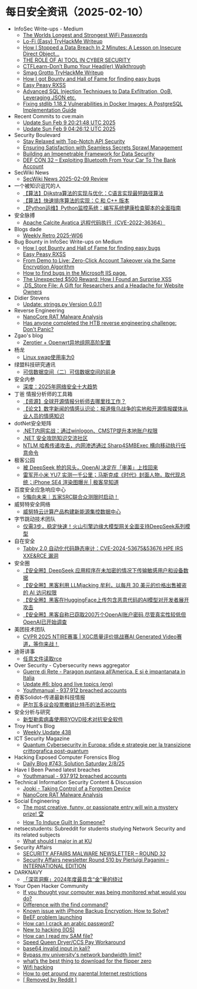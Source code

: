 # 每日安全资讯（2025-02-10）

- InfoSec Write-ups - Medium
  - [The Worlds Longest and Strongest WiFi Passwords](https://infosecwriteups.com/the-worlds-longest-and-strongest-wifi-passwords-3d59292a9661?source=rss----7b722bfd1b8d---4)
  - [Lo-Fi (Easy) TryHackMe Writeup](https://infosecwriteups.com/lo-fi-easy-tryhackme-writeup-a46b4e303bfc?source=rss----7b722bfd1b8d---4)
  - [How I Stopped a Data Breach In 2 Minutes: A Lesson on Insecure Direct Object…](https://infosecwriteups.com/how-i-stopped-a-data-breach-in-2-minutes-a-lesson-on-insecure-direct-object-1b4d08443ab7?source=rss----7b722bfd1b8d---4)
  - [THE ROLE OF AI TOOL IN CYBER SECURITY](https://infosecwriteups.com/the-role-of-ai-tool-in-cyber-security-f13dbb787418?source=rss----7b722bfd1b8d---4)
  - [CTFLearn-Don’t Bump Your Head(er) Walkthrough](https://infosecwriteups.com/ctflearn-dont-bump-your-head-er-walkthrough-bad20c66b96c?source=rss----7b722bfd1b8d---4)
  - [Smag Grotto TryHackMe Writeup](https://infosecwriteups.com/smag-grotto-tryhackme-writeup-1018f5ad17df?source=rss----7b722bfd1b8d---4)
  - [How I got Bounty and Hall of Fame for finding easy bugs](https://infosecwriteups.com/how-i-got-bounty-and-hall-of-fame-for-finding-easy-bugs-1a72aefe6c3a?source=rss----7b722bfd1b8d---4)
  - [Easy Peasy RXSS](https://infosecwriteups.com/easy-peasy-rxss-2f4bb1ec1d38?source=rss----7b722bfd1b8d---4)
  - [Advanced SQL Injection Techniques to Data Exfiltration, OoB, Leveraging JSON etc.](https://infosecwriteups.com/advanced-sql-injection-techniques-to-data-exfiltration-oob-leveraging-json-etc-00666c62c92b?source=rss----7b722bfd1b8d---4)
  - [Fixing stdlib 1.18.2 Vulnerabilities in Docker Images: A PostgreSQL Implementation Guide](https://infosecwriteups.com/fixing-stdlib-1-18-2-vulnerabilities-in-docker-images-a-postgresql-implementation-guide-358183e0dd76?source=rss----7b722bfd1b8d---4)
- Recent Commits to cve:main
  - [Update Sun Feb  9 20:21:48 UTC 2025](https://github.com/trickest/cve/commit/d948a7cf34bc8923f455a5231430413c5e8378b3)
  - [Update Sun Feb  9 04:26:12 UTC 2025](https://github.com/trickest/cve/commit/79551dae2c939ce01a58505cd3b7cd5aeb0b186d)
- Security Boulevard
  - [Stay Relaxed with Top-Notch API Security](https://securityboulevard.com/2025/02/stay-relaxed-with-top-notch-api-security/)
  - [Ensuring Satisfaction with Seamless Secrets Sprawl Management](https://securityboulevard.com/2025/02/ensuring-satisfaction-with-seamless-secrets-sprawl-management/)
  - [Building an Impenetrable Framework for Data Security](https://securityboulevard.com/2025/02/building-an-impenetrable-framework-for-data-security/)
  - [DEF CON 32 –  Exploiting Bluetooth From Your Car To The Bank Account](https://securityboulevard.com/2025/02/def-con-32-exploiting-bluetooth-from-your-car-to-the-bank-account/)
- SecWiki News
  - [SecWiki News 2025-02-09 Review](http://www.sec-wiki.com/?2025-02-09)
- 一个被知识诅咒的人
  - [【算法】Dijkstra算法的实现与优化：C语言实现最短路径算法](https://blog.csdn.net/nokiaguy/article/details/145531502)
  - [【算法】快速排序算法的实现：C 和 C++ 版本](https://blog.csdn.net/nokiaguy/article/details/145531407)
  - [【Python运维】Python监控系统：编写系统健康检查脚本的全面指南](https://blog.csdn.net/nokiaguy/article/details/145531240)
- 安全脉搏
  - [Apache Calcite Avatica 远程代码执行（CVE-2022-36364）](https://www.secpulse.com/archives/205880.html)
- Blogs  dade
  - [Weekly Retro 2025-W06](https://0xda.de/blog/2025/02/weekly-retro-2025-w06/)
- Bug Bounty in InfoSec Write-ups on Medium
  - [How I got Bounty and Hall of Fame for finding easy bugs](https://infosecwriteups.com/how-i-got-bounty-and-hall-of-fame-for-finding-easy-bugs-1a72aefe6c3a?source=rss----7b722bfd1b8d--bug_bounty)
  - [Easy Peasy RXSS](https://infosecwriteups.com/easy-peasy-rxss-2f4bb1ec1d38?source=rss----7b722bfd1b8d--bug_bounty)
  - [From Demo to Live: Zero-Click Account Takeover via the Same Encryption Algorithm](https://infosecwriteups.com/from-demo-to-live-zero-click-account-takeover-via-the-same-encryption-algorithm-38b6cabfb21e?source=rss----7b722bfd1b8d--bug_bounty)
  - [How to find bugs in the Microsoft IIS page.](https://infosecwriteups.com/how-to-find-bugs-in-the-microsoft-iis-page-120c2050b66f?source=rss----7b722bfd1b8d--bug_bounty)
  - [The Unexpected $500 Reward: How I Found an Surprise XSS](https://infosecwriteups.com/from-boredom-to-bounty-the-story-of-a-surprise-xss-get-reward-500-e32dfb879bfd?source=rss----7b722bfd1b8d--bug_bounty)
  - [.DS_Store File: A Gift for Researchers and a Headache for Website Owners](https://infosecwriteups.com/ds-store-file-a-gift-for-researchers-and-a-headache-for-website-owners-219724b99043?source=rss----7b722bfd1b8d--bug_bounty)
- Didier Stevens
  - [Update: strings.py Version 0.0.11](https://blog.didierstevens.com/2025/02/09/update-strings-py-version-0-0-11/)
- Reverse Engineering
  - [NanoCore RAT Malware Analysis](https://www.reddit.com/r/ReverseEngineering/comments/1iln9rr/nanocore_rat_malware_analysis/)
  - [Has anyone completed the HTB reverse engineering challenge: Don't Panic?](https://www.reddit.com/r/ReverseEngineering/comments/1ildrna/has_anyone_completed_the_htb_reverse_engineering/)
- Zgao's blog
  - [Zerotier + Openwrt异地组网高阶配置](https://zgao.top/zerotier-openwrt%e5%bc%82%e5%9c%b0%e7%bb%84%e7%bd%91%e9%ab%98%e9%98%b6%e9%85%8d%e7%bd%ae/)
- 杨龙
  - [Linux swap使用率为0](https://www.yanglong.pro/linux-swap%e4%bd%bf%e7%94%a8%e7%8e%87%e4%b8%ba0/)
- 绿盟科技研究通讯
  - [可信数据空间（二）可信数据空间的前身](https://mp.weixin.qq.com/s?__biz=MzIyODYzNTU2OA==&mid=2247498296&idx=1&sn=84bf1f26f61e83a746656ac324e50dc5&chksm=e84c5ce7df3bd5f133797799a926f6b9de7fcc7ece0cf24e47c9f3c5bec3a8d87edadb0dd363&scene=58&subscene=0#rd)
- 安全内参
  - [深度：2025年网络安全十大趋势](https://mp.weixin.qq.com/s?__biz=MzI4NDY2MDMwMw==&mid=2247513679&idx=1&sn=92b5f95ce6b11660af94755528a4d8d7&chksm=ebfaf16fdc8d787941391e32674e266081dbc2715ed2c80f7a053be138ce6387ab8c07debd63&scene=58&subscene=0#rd)
- 丁爸 情报分析师的工具箱
  - [【资源】全球开源情报分析师去哪里找工作？](https://mp.weixin.qq.com/s?__biz=MzI2MTE0NTE3Mw==&mid=2651148930&idx=1&sn=feb07a1b42da5eeefd01933952ee5c14&chksm=f1af25b8c6d8acae876061e08753a30dcc4ac4cf395237267b792046eccda8f60b9dc517b95b&scene=58&subscene=0#rd)
  - [【论文】数字新闻的情感认识论：报道俄乌战争的实地和开源情报媒体从业人员的情感知识](https://mp.weixin.qq.com/s?__biz=MzI2MTE0NTE3Mw==&mid=2651148930&idx=2&sn=938416c4ddf7b9286ebb8dd483490ba0&chksm=f1af25b8c6d8acaea959185e2311eafacf9b04a9338720115d31100d6ec454b09b5e7a6f3946&scene=58&subscene=0#rd)
- dotNet安全矩阵
  - [.NET内网实战：通过winlogon、CMSTP提升本地账户权限](https://mp.weixin.qq.com/s?__biz=MzUyOTc3NTQ5MA==&mid=2247498840&idx=1&sn=77d51a59d3cf75aa131a876a2692776d&chksm=fa5952b5cd2edba334596c7d8a89a1c12e8345124572eefae4410022b000563bc499d5d216af&scene=58&subscene=0#rd)
  - [.NET 安全攻防知识交流社区](https://mp.weixin.qq.com/s?__biz=MzUyOTc3NTQ5MA==&mid=2247498840&idx=2&sn=bc3ff19d3718df098a331349c61f5233&chksm=fa5952b5cd2edba31d9fad659eb9aa16ab2c32f455c8b91114cb4ac475ab04cde2c128ace703&scene=58&subscene=0#rd)
  - [NTLM 哈希传递攻击，内网渗透通过 Sharp4SMBExec 横向移动执行任意命令](https://mp.weixin.qq.com/s?__biz=MzUyOTc3NTQ5MA==&mid=2247498840&idx=3&sn=604ee5de2a575ec4fea6042ec9e662ce&chksm=fa5952b5cd2edba3474877b4ceb20716a0265adf257a987c8e1a19d43a83661978f973bd7fdf&scene=58&subscene=0#rd)
- 极客公园
  - [被 DeepSeek 抢的风头，OpenAI 决定在「审美」上找回来](https://mp.weixin.qq.com/s?__biz=MTMwNDMwODQ0MQ==&mid=2653073534&idx=1&sn=e8bdc10daccd5d6259e9e773d8e248ae&chksm=7e57cdc8492044de0ac920c6af5996a0296fdddf533766a7ed66ca48df5ecbe3274f0e416656&scene=58&subscene=0#rd)
  - [雷军开小米 YU7 实测一千公里；马斯克成《时代》封面人物，取代现总统；iPhone SE4 渲染图曝光 | 极客早知道](https://mp.weixin.qq.com/s?__biz=MTMwNDMwODQ0MQ==&mid=2653073533&idx=1&sn=27cab72c61d06e5ad19147c841517b98&chksm=7e57cdcb492044dda970cdac31fd17471f11f6e62a45fafa2d07a2b63d6550c2320611fd3a26&scene=58&subscene=0#rd)
- 百度安全应急响应中心
  - [5悔向未来｜五家SRC联合众测限时启动！](https://mp.weixin.qq.com/s?__biz=MzA4ODc0MTIwMw==&mid=2652542200&idx=1&sn=e37ada7eb93f83a05ab26e2a35fba45a&chksm=8bcbb0c4bcbc39d2eccccd5a90249582656c3a4fd765480f673a244c9d009fa4d808f29af509&scene=58&subscene=0#rd)
- 威努特安全网络
  - [威努特云计算产品构建新能源集控数据中心](https://mp.weixin.qq.com/s?__biz=MzAwNTgyODU3NQ==&mid=2651131017&idx=1&sn=47e8653ac4eff0a9837f1188282a7705&chksm=80e71639b7909f2f4d0bf01a7b66303cf81e944903c9d8160333b0f46956336e88fe2c521599&scene=58&subscene=0#rd)
- 字节跳动技术团队
  - [仅需3步，稳定快速！火山引擎边缘大模型网关全面支持DeepSeek系列模型](https://mp.weixin.qq.com/s?__biz=MzI1MzYzMjE0MQ==&mid=2247513209&idx=1&sn=b52678e0d4f5b4b270f5669e022fd354&chksm=e9d37f9bdea4f68db1ae10b9015f0d55258c6ff567bf233753603c2f65db4f83c70fc34dc958&scene=58&subscene=0#rd)
- 自在安全
  - [Tabby 2.0 自动化代码静态审计：CVE-2024-53675&53676 HPE IRS XXE&RCE 漏洞](https://mp.weixin.qq.com/s?__biz=Mzk0NTU5Mjg0Ng==&mid=2247491543&idx=1&sn=fdd2ab29e1c8feebb02ea202f932be76&chksm=c31250b6f465d9a02969ec3c011f12efec9dd17ce0803a4e62053f8d444aaeb8e6665fb715b3&scene=58&subscene=0#rd)
- 安全圈
  - [【安全圈】DeepSeek 应用程序在未加密的情况下传输敏感用户和设备数据](https://mp.weixin.qq.com/s?__biz=MzIzMzE4NDU1OQ==&mid=2652067721&idx=1&sn=fd6e5278ffdaa6a2bc2cd75bf7489edf&chksm=f36e7bc9c419f2df4d8a72f54ec4dc4cdfd3621f7189b92a33134a7d7146e22426def0ebbe41&scene=58&subscene=0#rd)
  - [【安全圈】黑客利用 LLMjacking 牟利，以每月 30 美元的价格出售被盗的 AI 访问权限](https://mp.weixin.qq.com/s?__biz=MzIzMzE4NDU1OQ==&mid=2652067721&idx=2&sn=6318faf5565268c7590c5ce1ffbb4f9d&chksm=f36e7bc9c419f2df79f0bff1044125b2ea3f5b89c4c66c5baf6ad9fb88dfab28073d13427fff&scene=58&subscene=0#rd)
  - [【安全圈】黑客在HuggingFace上传包含恶意代码的AI模型对开发者展开攻击](https://mp.weixin.qq.com/s?__biz=MzIzMzE4NDU1OQ==&mid=2652067721&idx=3&sn=e5e71e4b9b41dab1cc4c012bcce9bb59&chksm=f36e7bc9c419f2df607b73260b05a18d1568a973f3bf4ef39f907f48f4256fa81aa4051de938&scene=58&subscene=0#rd)
  - [【安全圈】黑客自称已窃取200万个OpenAI账户密码 尽管真实性较低但OpenAI已开始调查](https://mp.weixin.qq.com/s?__biz=MzIzMzE4NDU1OQ==&mid=2652067721&idx=4&sn=70968a89dcf0fbff489578b79be5a169&chksm=f36e7bc9c419f2df4365c36fb2449cc294fbbecabf7c60b45047de7aa7671be362bb86e8c151&scene=58&subscene=0#rd)
- 美团技术团队
  - [CVPR 2025 NTIRE赛事 |  XGC质量评价挑战赛AI Generated Video赛道，等你来战！](https://mp.weixin.qq.com/s?__biz=MjM5NjQ5MTI5OA==&mid=2651779786&idx=1&sn=e916cd0a8e1f153de64cb03191dbcb34&chksm=bd122b878a65a291fe1c423a6ae3af7d8d3133d254b5650cf686710e0fe112e080397d890638&scene=58&subscene=0#rd)
- 迪哥讲事
  - [任意文件读取rce](https://mp.weixin.qq.com/s?__biz=MzIzMTIzNTM0MA==&mid=2247497057&idx=1&sn=42c4340829ae711582db88434152f996&chksm=e8a5ff02dfd2761440e3cd7b38f1a2a845e5a66ac40336e851191a7ed141d130c8c8df1efc33&scene=58&subscene=0#rd)
- Over Security - Cybersecurity news aggregator
  - [Guerre di Rete - Paragon puntava all’America. E si è impantanata in Italia](https://guerredirete.substack.com/p/guerre-di-rete-paragon-puntava-allamerica)
  - [Update #6: blog and live topics (eng)](https://roccosicilia.com/2025/01/24/update-6-blog-and-live-topics-eng/)
  - [Youthmanual - 937,912 breached accounts](https://haveibeenpwned.com/PwnedWebsites#Youthmanual)
- 奇客Solidot–传递最新科技情报
  - [萨尔瓦多议会投票撤销比特币的法币地位](https://www.solidot.org/story?sid=80510)
- 安全分析与研究
  - [新型勒索病毒使用BYOVD技术对抗安全软件](https://mp.weixin.qq.com/s?__biz=MzA4ODEyODA3MQ==&mid=2247490399&idx=1&sn=4930eda061bf1e37abec8fd94f44feee&chksm=902fb477a7583d618495f2c77cad732142e3f8f7ec8411ac345df2da14b284c288843989ddb0&scene=58&subscene=0#rd)
- Troy Hunt's Blog
  - [Weekly Update 438](https://www.troyhunt.com/weekly-update-438/)
- ICT Security Magazine
  - [Quantum Cybersecurity in Europa: sfide e strategie per la transizione crittografica post-quantum](https://www.ictsecuritymagazine.com/articoli/quantum-cybersecurity-europa/)
- Hacking Exposed Computer Forensics Blog
  - [Daily Blog #743: Solution Saturday 2/8/25](https://www.hecfblog.com/2025/02/daily-blog-743-solution-saturday-2825.html)
- Have I Been Pwned latest breaches
  - [Youthmanual - 937,912 breached accounts](https://haveibeenpwned.com/PwnedWebsites#Youthmanual)
- Technical Information Security Content & Discussion
  - [Jooki - Taking Control of a Forgotten Device](https://www.reddit.com/r/netsec/comments/1ilr4nz/jooki_taking_control_of_a_forgotten_device/)
  - [NanoCore RAT Malware Analysis](https://www.reddit.com/r/netsec/comments/1iln6zc/nanocore_rat_malware_analysis/)
- Social Engineering
  - [The most creative, funny, or passionate entry will win a mystery prize! 🏆](https://www.reddit.com/r/SocialEngineering/comments/1ilow5r/the_most_creative_funny_or_passionate_entry_will/)
  - [How To Induce Guilt In Someone?](https://www.reddit.com/r/SocialEngineering/comments/1ilc7is/how_to_induce_guilt_in_someone/)
- netsecstudents: Subreddit for students studying Network Security and its related subjects
  - [What should I major in at KU](https://www.reddit.com/r/netsecstudents/comments/1il6tpo/what_should_i_major_in_at_ku/)
- Security Affairs
  - [SECURITY AFFAIRS MALWARE NEWSLETTER – ROUND 32](https://securityaffairs.com/174025/malware/security-affairs-malware-newsletter-round-32.html)
  - [Security Affairs newsletter Round 510 by Pierluigi Paganini – INTERNATIONAL EDITION](https://securityaffairs.com/174019/breaking-news/security-affairs-newsletter-round-510-by-pierluigi-paganini-international-edition.html)
- DARKNAVY
  - [「深蓝洞察」2024年度最具含“金”量的绕过](https://mp.weixin.qq.com/s?__biz=MzkyMjM5MTk3NQ==&mid=2247486794&idx=1&sn=291ca12b2b00c65016e7605dcca19c82&chksm=c1f44982f683c09438484b00bc6703eec12e4bafbceab3e3c0605726e1c369aa71bbf7f7a133&scene=58&subscene=0#rd)
- Your Open Hacker Community
  - [If you thought your computer was being monitored what would you do?](https://www.reddit.com/r/HowToHack/comments/1ilsstt/if_you_thought_your_computer_was_being_monitored/)
  - [Difference with the find command?](https://www.reddit.com/r/HowToHack/comments/1ilanql/difference_with_the_find_command/)
  - [Known issue with iPhone Backup Encryption: How to Solve?](https://www.reddit.com/r/HowToHack/comments/1ilj06g/known_issue_with_iphone_backup_encryption_how_to/)
  - [BeEF problem launching](https://www.reddit.com/r/HowToHack/comments/1ilif3t/beef_problem_launching/)
  - [How can I crack an arabic password?](https://www.reddit.com/r/HowToHack/comments/1il9snl/how_can_i_crack_an_arabic_password/)
  - [New to hacking (IOS)](https://www.reddit.com/r/HowToHack/comments/1ilkgzl/new_to_hacking_ios/)
  - [How can I read my SAM file?](https://www.reddit.com/r/HowToHack/comments/1ildsad/how_can_i_read_my_sam_file/)
  - [Speed Queen Dryer/CCS Pay Workaround](https://www.reddit.com/r/HowToHack/comments/1il1nbd/speed_queen_dryerccs_pay_workaround/)
  - [base64 invalid input in kali?](https://www.reddit.com/r/HowToHack/comments/1ilax7v/base64_invalid_input_in_kali/)
  - [Bypass my university's network bandwidth limit?](https://www.reddit.com/r/HowToHack/comments/1iljtj1/bypass_my_universitys_network_bandwidth_limit/)
  - [what’s the best thing to download for the flipper zero](https://www.reddit.com/r/HowToHack/comments/1il5ayq/whats_the_best_thing_to_download_for_the_flipper/)
  - [Wifi hacking](https://www.reddit.com/r/HowToHack/comments/1ilf0hd/wifi_hacking/)
  - [How to get around my parental Internet restrictions](https://www.reddit.com/r/HowToHack/comments/1il2xbf/how_to_get_around_my_parental_internet/)
  - [[ Removed by Reddit ]](https://www.reddit.com/r/HowToHack/comments/1ilafpy/removed_by_reddit/)
